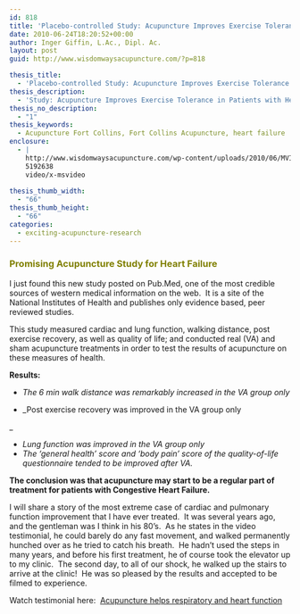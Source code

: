 ```yaml
---
id: 818
title: 'Placebo-controlled Study: Acupuncture Improves Exercise Tolerance in Patients with Heart Failure'
date: 2010-06-24T18:20:52+00:00
author: Inger Giffin, L.Ac., Dipl. Ac.
layout: post
guid: http://www.wisdomwaysacupuncture.com/?p=818

thesis_title:
  - 'Placebo-controlled Study: Acupuncture Improves Exercise Tolerance in Patients with Heart Failure'
thesis_description:
  - 'Study: Acupuncture Improves Exercise Tolerance in Patients with Heart Failure.  Plus a short video testimonial showing great improvement! '
thesis_no_description:
  - "1"
thesis_keywords:
  - Acupuncture Fort Collins, Fort Collins Acupuncture, heart failure
enclosure:
  - |
    http://www.wisdomwaysacupuncture.com/wp-content/uploads/2010/06/MVI_0168.avi
    5192638
    video/x-msvideo
    
thesis_thumb_width:
  - "66"
thesis_thumb_height:
  - "66"
categories:
  - exciting-acupuncture-research
---
```

### <span style="color: #808000;">Promising Acupuncture Study for Heart Failure</span>

I just found this new study posted on Pub.Med, one of the most credible sources of western medical information on the web.  It is a site of the National Institutes of Health and publishes only evidence based, peer reviewed studies.

This study measured cardiac and lung function, walking distance, post exercise recovery, as well as quality of life; and conducted real (VA) and sham acupuncture treatments in order to test the results of acupuncture on these measures of health.

**Results:** 

  * _The 6 min walk distance was remarkably increased in the VA group only_

  * _Post exercise recovery was improved in the VA group only
  
_ 

  * _Lung function was improved in the VA group_ _only_
  * _The &#8216;general health&#8217; score and &#8216;body pain&#8217; score of the quality-of-life questionnaire tended to be improved after VA._

**The conclusion was that acupuncture may start to be a regular part of treatment for patients with Congestive Heart Failure.**

I will share a story of the most extreme case of cardiac and pulmonary function improvement that I have ever treated.  It was several years ago, and the gentleman was I think in his 80&#8217;s.  As he states in the video testimonial, he could barely do any fast movement, and walked permanently hunched over as he tried to catch his breath.  He hadn&#8217;t used the steps in many years, and before his first treatment, he of course took the elevator up to my clinic.  The second day, to all of our shock, he walked up the stairs to arrive at the clinic!  He was so pleased by the results and accepted to be filmed to experience.

Watch testimonial here:  [Acupuncture helps respiratory and heart function](http://www.wisdomwaysacupuncture.com/wp-content/uploads/2010/06/MVI_0168.avi)
